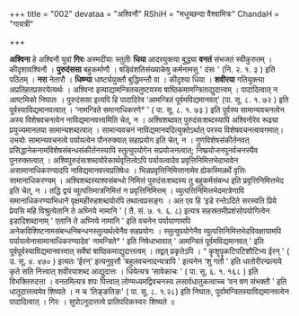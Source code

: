 +++
title = "002"
devataa = "अश्विनौ"
RShiH = "मधुच्छन्दा वैश्वामित्रः"
ChandaH = "गायत्री"

+++


**अश्विना** हे अश्विनौ युवां **गिरः** अस्मदीयाः स्तुतीः **धिया** आदरयुक्त्या बुद्ध्या **वनतं** संभजतं स्वीकुरुतम् । कीदृशावश्विनौ । **पुरुदंससा** बहुकर्माणौ । षड्विंशतिसंख्याकेषु कर्मनामसु ' दंसः ' (नि. २. १. ३ ) इति पठितम् । **नरा** नेतारौ । **धिष्ण्या** धार्ष्ट्ययुक्तौ बुद्धिमन्तौ वा । कीदृश्या धिया । **शवीरया** गतियुक्त्या अप्रतिहतप्रसरयेत्यर्थः । अश्विना इत्याद्यामन्त्रितचतुष्टयस्य षाष्ठिकमामन्त्रिताद्युदात्त्वम् । पादादित्वात् न आष्टमिको निघातः । पुरुदंससा इत्यपि हि पादादिरेव ‘आमन्त्रितं पूर्वमविद्यमानवत्' (पा. सू. ८. १. ७२ ) इति पूर्वस्याविद्यमानवत्वात् । ‘नामन्त्रिते समानाधिकरणे° ' ( पा. सू. ८. १. ७३ ) इति पूर्वस्य सामान्यवचनत्वेन अस्य विशेषवचनत्वेन नाविद्यमानवत्त्वमिति चेत्, न । अश्विशब्दवत् पुरुदंसःशब्दस्यापि अश्विनोरेव रूढ्या प्रयुज्यमानतया सामान्यशब्दत्वात् । सामान्यवचनं नाविद्यमानवदित्युक्तेऽर्थात् परस्य विशेषवचनत्वावगमात्। उभयोः सामान्यवचनत्वे पर्यायत्वेन पौनरुक्यात् सहाप्रयोग इति चेत्, न । गुणविशेषसंकीर्तनवत् प्रसिद्धानेकनामविशेषसंबन्धसंकीर्तनस्यापि स्तुत्युपयोगेन सप्रयोजनत्वात्; निष्प्रयोजनपुनर्वचनस्यैव पुनरुक्तत्वात् । अश्विपुरुदंसःशब्दयोरेकार्थवृत्तित्वेऽपि पर्यायत्वादेव प्रवृत्तिनिमित्तभेदाभावेन असामानाधिकरण्यादपि नाविद्यमानवत्त्वप्रतिषेधः । भिन्नप्रवृत्तिनिमित्तानामेव ह्येकस्मिन्नर्थे वृत्तिः सामानाधिकरण्यम् । अश्विशब्दस्याश्वसंबन्धो निमित्तं पुरुदंसःशब्दस्य तु बहुकर्मसंबन्ध इति प्रवृत्तिनिमित्तभेद इति चेत्, न । तद्धि द्वयं व्युत्पत्तिमात्रनिमित्तं न प्रवृत्तिनिमित्तम् । व्युत्पत्तिनिमित्तभेदमात्रेणापि समानाधिकरण्याभिधाने वृक्षमहीरुहशब्दयोरपि तथात्वप्रसङ्गः । अत एव हि ‘इडे रन्तेऽदिते सरस्वति प्रिये प्रेयसि महि विश्रुत्येतानि ते अघ्निये नामानि ' ( तै. सं. ७. १. ६. ८) इत्यत्र सहस्रतमीप्रशंसोपयोगित्वेन इडादिशब्दानाम् ' एतानि ते अघ्निये नामानि ' इति वचनेन पर्यायाणामपि अनेकविशिष्टनामसंबन्धनिबन्धनस्तुत्यर्थत्वेनैव सहप्रयोगः । स्तुत्युपयोगेनैव व्युत्पत्तिनिमित्तभेदविवक्षायामपि पर्यायत्वेनासामानाधिकरण्यादेव' नामन्त्रिते° ' इति निषेधाभावात् ' आमन्त्रितं पूर्वमविद्यमानवत् ' इति पूर्वपूर्वस्याविद्यमानवत्त्वात् सर्वेषां षाष्ठिकमाद्युदात्तत्वम् । तद्वत् प्रकृतेऽपि । “ कॄशॄपॄकटिपटिशौटिभ्य ईरन् ' ( उ. सू. ४. ४७० ) इत्यतः ‘ईरन्' इत्यनुवृत्तौ ‘बहुलवचनादन्यत्रापि ' इत्यनेन ‘शु गतौ ' इति धातोरीरन्प्रत्यये कृते सति नित्त्वात् शवीरयाशब्द आद्युदात्तः । धियेत्यत्र ‘सावेकाचः ' ( पा. सू. ६. १. १६८ ) इति विभक्तिरुदत्ता । वनतमित्यत्र शपः पित्त्वात् लोण्मध्यमद्विवचनस्य लसार्वधातुकत्वाच्च ‘वन षण संभक्तौ ' इति धातूदात्तत्वमेव शिष्यते । न च ‘तिङ्ङतिङः' ( पा. सू. ८. १.२८) इति निघातः, पूर्वामन्त्रितस्याविद्यमानवत्वेन पादादित्वात् । गिरः । सुपोऽनुदात्तत्वे प्रातिपदिकस्वरः शिष्यते ॥